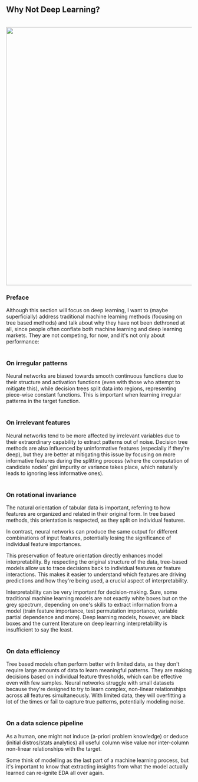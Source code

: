 ## Why Not Deep Learning?
<br>

<div style="display: flex; justify-content: space-between;">
  <img src="https://pypi-camo.freetls.fastly.net/5c2b689dcf42509d74cf8220b6310e572ebb7858/68747470733a2f2f6769746c61622e7475652e6e6c2f32303034303336372f707962616f6261622f2d2f7261772f6d61696e2f696d616765732f747265652e706e67" width="700"/>
</div>

### Preface

Although this section will focus on deep learning, I want to (maybe superficially) address traditional machine learning methods (focusing on tree based methods) and talk about why they have not been dethroned at all, since people often conflate both machine learning and deep learning markets. They are not competing, for now, and it's not only about performance:
<br><br>

### On irregular patterns

Neural networks are biased towards smooth continuous functions due to their structure and activation functions (even with those who attempt to mitigate this), while decision trees split data into regions, representing piece-wise constant functions. This is important when learning irregular patterns in the target function.
<br><br>


### On irrelevant features

Neural networks tend to be more affected by irrelevant variables due to their extraordinary capability to extract patterns out of noise. Decision tree methods are also influenced by uninformative features (especially if they're deep), but they are better at mitigating this issue by focusing on more informative features during the splitting process (where the computation of candidate nodes' gini impurity or variance takes place, which naturally leads to ignoring less informative ones).
<br><br>



### On rotational invariance

The natural orientation of tabular data is important, referring to how features are organized and related in their original form. In tree based methods, this orientation is respected, as they split on individual features.

In contrast, neural networks can produce the same output for different combinations of input features, potentially losing the significance of individual feature importances.

This preservation of feature orientation directly enhances model interpretability. By respecting the original structure of the data, tree-based models allow us to trace decisions back to individual features or feature interactions. This makes it easier to understand which features are driving predictions and how they're being used, a crucial aspect of interpretability.

Interpretability can be very important for decision-making. Sure, some traditional machine learning models are not exactly white boxes but on the grey spectrum, depending on one's skills to extract information from a model (train feature importance, test permutation importance, variable partial dependence and more). Deep learning models, however, are black boxes and the current literature on deep learning interpretability is insufficient to say the least.
<br><br>



### On data efficiency

Tree based models often perform better with limited data, as they don't require large amounts of data to learn meaningful patterns. They are making decisions based on individual feature thresholds, which can be effective even with few samples. Neural networks struggle with small datasets because they're designed to try to learn complex, non-linear relationships across all features simultaneously. With limited data, they will overfitting a lot of the times or fail to capture true patterns, potentially modeling noise.
<br><br>



### On a data science pipeline

As a human, one might not induce (a-priori problem knowledge) or deduce (initial distros/stats analytics) all useful column wise value nor inter-column non-linear relationships with the target.

Some think of modelling as the last part of a machine learning process, but it's important to know that extracting insights from what the model actually learned can re-ignite EDA all over again.
